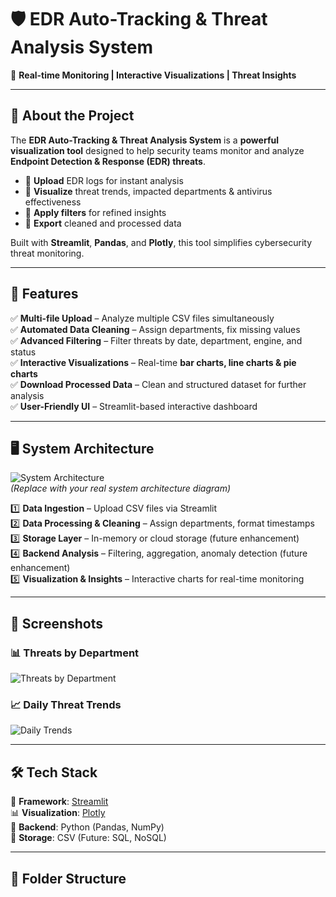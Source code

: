 # 🛡️ EDR Auto-Tracking & Threat Analysis System  
🚀 **Real-time Monitoring | Interactive Visualizations | Threat Insights**  

---

## 📌 About the Project  
The **EDR Auto-Tracking & Threat Analysis System** is a **powerful visualization tool** designed to help security teams monitor and analyze **Endpoint Detection & Response (EDR) threats**.  

- 🔹 **Upload** EDR logs for instant analysis  
- 🔹 **Visualize** threat trends, impacted departments & antivirus effectiveness  
- 🔹 **Apply filters** for refined insights  
- 🔹 **Export** cleaned and processed data  

Built with **Streamlit**, **Pandas**, and **Plotly**, this tool simplifies cybersecurity threat monitoring.  

---

## 🚀 Features  
✅ **Multi-file Upload** – Analyze multiple CSV files simultaneously  
✅ **Automated Data Cleaning** – Assign departments, fix missing values  
✅ **Advanced Filtering** – Filter threats by date, department, engine, and status  
✅ **Interactive Visualizations** – Real-time **bar charts, line charts & pie charts**  
✅ **Download Processed Data** – Clean and structured dataset for further analysis  
✅ **User-Friendly UI** – Streamlit-based interactive dashboard  

---

## 🖥️ System Architecture  
![System Architecture](https://via.placeholder.com/1200x500.png?text=System+Architecture)  
*(Replace with your real system architecture diagram)*  

1️⃣ **Data Ingestion** – Upload CSV files via Streamlit  
2️⃣ **Data Processing & Cleaning** – Assign departments, format timestamps  
3️⃣ **Storage Layer** – In-memory or cloud storage (future enhancement)  
4️⃣ **Backend Analysis** – Filtering, aggregation, anomaly detection (future enhancement)  
5️⃣ **Visualization & Insights** – Interactive charts for real-time monitoring  

---

## 📸 Screenshots  
### 📊 Threats by Department  
![Threats by Department](https://via.placeholder.com/800x400.png?text=Chart+Example)  

### 📈 Daily Threat Trends  
![Daily Trends](https://via.placeholder.com/800x400.png?text=Time+Series+Analysis)  

---

## 🛠️ Tech Stack  
🚀 **Framework**: [Streamlit](https://streamlit.io/)  
📊 **Visualization**: [Plotly](https://plotly.com/python/)  
🐍 **Backend**: Python (Pandas, NumPy)  
💾 **Storage**: CSV (Future: SQL, NoSQL)  

---

## 📂 Folder Structure  
